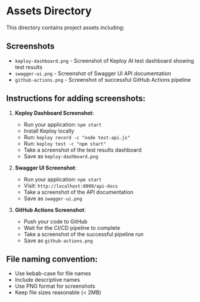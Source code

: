 # Assets Directory

This directory contains project assets including:

## Screenshots
- `keploy-dashboard.png` - Screenshot of Keploy AI test dashboard showing test results
- `swagger-ui.png` - Screenshot of Swagger UI API documentation
- `github-actions.png` - Screenshot of successful GitHub Actions pipeline

## Instructions for adding screenshots:

1. **Keploy Dashboard Screenshot**:
   - Run your application: `npm start`
   - Install Keploy locally
   - Run: `keploy record -c "node test-api.js"`
   - Run: `keploy test -c "npm start"`
   - Take a screenshot of the test results dashboard
   - Save as `keploy-dashboard.png`

2. **Swagger UI Screenshot**:
   - Run your application: `npm start`
   - Visit: `http://localhost:8000/api-docs`
   - Take a screenshot of the API documentation
   - Save as `swagger-ui.png`

3. **GitHub Actions Screenshot**:
   - Push your code to GitHub
   - Wait for the CI/CD pipeline to complete
   - Take a screenshot of the successful pipeline run
   - Save as `github-actions.png`

## File naming convention:
- Use kebab-case for file names
- Include descriptive names
- Use PNG format for screenshots
- Keep file sizes reasonable (< 2MB)
